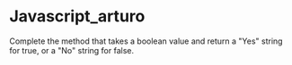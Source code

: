 # Javascript_arturo
Complete the method that takes a boolean value and return a "Yes" string for true, or a "No" string for false.
